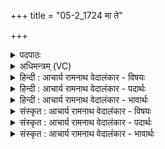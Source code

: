 +++
title = "05-2_1724 मा ते"

+++
<details><summary>पदपाठः</summary>

मा꣢। ते꣣। रा꣡धा꣢꣯ꣳसि। मा। ते꣣। ऊत꣡यः꣢। व꣣सो। अस्मा꣢न्। क꣡दा꣢꣯। च꣢। न꣢। द꣣भन्। वि꣡श्वा꣢꣯। च꣣। नः। उपमिमीहि꣢। उ꣣प। मिमीहि꣢। मा꣣नुष। व꣡सू꣢꣯नि। च꣣र्षणि꣡भ्यः꣢। आ। १७२४।
</details>

<details><summary>अधिमन्त्रम् (VC)</summary>

- इन्द्रः
- गोतमो राहूगणः
- बार्हतः प्रगाथः (विषमा बृहती, समा सतोबृहती)
- पञ्चमः
</details>

<details><summary>हिन्दी : आचार्य रामनाथ वेदालंकार - विषयः</summary>

अगले मन्त्र में फिर उन्हीं को संबोधन किया गया है।
</details>

<details><summary>हिन्दी : आचार्य रामनाथ वेदालंकार - पदार्थः</summary>

पदार्थान्वय -  हे (वसो) निवासप्रद जगदीश्वर वा आचार्य ! (मा) न तो (ते) आपके (राधांसि) अहिंसा,सत्य आदि ऐश्वर्य और (मा) न ही (ते) आपकी (ऊतयः) रक्षाएँ (अस्मान्) हम आपके उपासकों वा आपके शिष्यों को (कदा चन) कभी भी (आदभन्) अपनी प्राप्ति से वञ्चित करें। हे (मानुष) मनुष्यों के हितकर्ता ! (चर्षणिभ्यः नः) हम मानवों को,आप (विश्वा च वसूनि) सभी ऐश्वर्य धन,धान्य,विद्या,दीर्घायुष्य,अभ्युदय,निःश्रेयस आदि (आ उपमिमीहि) चारों ओर से प्राप्त कराओ ॥२॥
</details>

<details><summary>हिन्दी : आचार्य रामनाथ वेदालंकार - भावार्थः</summary>

भावार्थ -  मनुष्यों को चाहिए कि परमात्मा और आचार्य का सेवन करके सब दिव्य ऐश्वर्य, सब योगविभूतियाँ और सब रक्षाएँ प्राप्त करें ॥२॥ इस खण्ड में जीवात्मा, परमात्मा, उपासक और गुरु-शिष्यों के विषयों का वर्णन होने से इस खण्ड की पूर्व खण्ड के साथ सङ्गति है ॥ उन्नीसवें अध्याय में प्रथम खण्ड समाप्त ॥
</details>

<details><summary>संस्कृत : आचार्य रामनाथ वेदालंकार - विषयः</summary>

अथ पुनस्तानेव सम्बोध्येते।
</details>

<details><summary>संस्कृत : आचार्य रामनाथ वेदालंकार - पदार्थः</summary>

पदार्थान्वय -  हे (वसो) वासयितः जगदीश्वर आचार्य वा ! (मा) नैव (ते)तव (राधांसि) अहिंसासत्यादीनि ऐश्वर्याणि, (मा) नापि च (ते) तव (ऊतयः) रक्षाः (अस्मान्) त्वदुपासकान् त्वच्छिष्यांश्च (कदा चन) कदापि (आदभन्) वञ्चितान् कुर्वन्तु। हे (मानुष) मनुर्भ्यः मनुष्येभ्यः हितप्रद ! (चर्षणिभ्यः नः) मानवेभ्यः अस्मभ्यम् त्वम् (विश्वा च वसूनि) विश्वानि च ऐश्वर्याणि धनधान्यविद्यादीर्घायुष्याभ्युदयनिःश्रेयसादीनि (आ उपमिमीहि) समन्ततः उपप्रापय।[आदभन्,आङ्पूर्वो दभु दम्भे,लेटि प्रथमबहुवचने रूपम्। मिमीहि,माङ् माने शब्दे च,जुहोत्यादिः]॥२॥२
</details>

<details><summary>संस्कृत : आचार्य रामनाथ वेदालंकार - भावार्थः</summary>

भावार्थ -  परमात्मानमाचार्यं च संसेव्य सर्वाणि दिव्यैश्वर्याणि सर्वा योगविभूतयः सकलानि रक्षणानि च जनैः प्राप्तव्यानि ॥३॥ अस्मिन् खण्डे जीवात्मनः परमात्मन उपासकानां गुरुशिष्ययोश्च विषयाणां वर्णनादेतत्खण्डस्य पूर्वखण्डेन संगतिरस्ति ॥
</details>